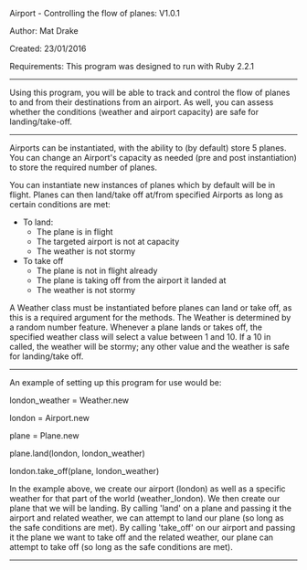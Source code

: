 Airport - Controlling the flow of planes: V1.0.1

Author: Mat Drake

Created: 23/01/2016

Requirements: This program was designed to run with Ruby 2.2.1

--------------------------------

Using this program, you will be able to track and control the flow of planes to and from their destinations from an airport. As well, you can assess whether the conditions (weather and airport capacity) are safe for landing/take-off.

--------------------------------

Airports can be instantiated, with the ability to (by default) store 5 planes. You can change an Airport's capacity as needed (pre and post instantiation) to store the required number of planes.

You can instantiate new instances of planes which by default will be in flight. Planes can then land/take off at/from specified Airports as long as certain conditions are met:

- To land:
  - The plane is in flight
  - The targeted airport is not at capacity
  - The weather is not stormy
- To take off
  - The plane is not in flight already
  - The plane is taking off from the airport it landed at
  - The weather is not stormy

A Weather class must be instantiated before planes can land or take off, as this is a required argument for the methods. The Weather is determined by a random number feature. Whenever a plane lands or takes off, the specified weather class will select a value between 1 and 10. If a 10 in called, the weather will be stormy; any other value and the weather is safe for landing/take off.

--------------------------------

An example of setting up this program for use would be:

london_weather = Weather.new

london = Airport.new

plane = Plane.new

plane.land(london, london_weather)

london.take_off(plane, london_weather)

In the example above, we create our airport (london) as well as a specific weather for that part of the world (weather_london). We then create our plane that we will be landing. By calling 'land' on a plane and passing it the airport and related weather, we can attempt to land our plane (so long as the safe conditions are met). By calling 'take_off' on our airport and passing it the plane we want to take off and the related weather, our plane can attempt to take off (so long as the safe conditions are met).

--------------------------------
